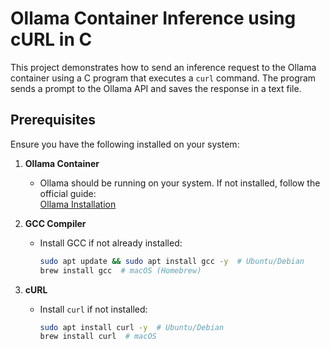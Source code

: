 # Ollama Container Inference using cURL in C

This project demonstrates how to send an inference request to the Ollama container using a C program that executes a `curl` command. The program sends a prompt to the Ollama API and saves the response in a text file.

## Prerequisites

Ensure you have the following installed on your system:

1. **Ollama Container**
   - Ollama should be running on your system. If not installed, follow the official guide:  
     [Ollama Installation](https://ollama.com)

2. **GCC Compiler**
   - Install GCC if not already installed:
     ```sh
     sudo apt update && sudo apt install gcc -y  # Ubuntu/Debian
     brew install gcc  # macOS (Homebrew)
     ```
   
3. **cURL**
   - Install `curl` if not installed:
     ```sh
     sudo apt install curl -y  # Ubuntu/Debian
     brew install curl  # macOS
     ```

